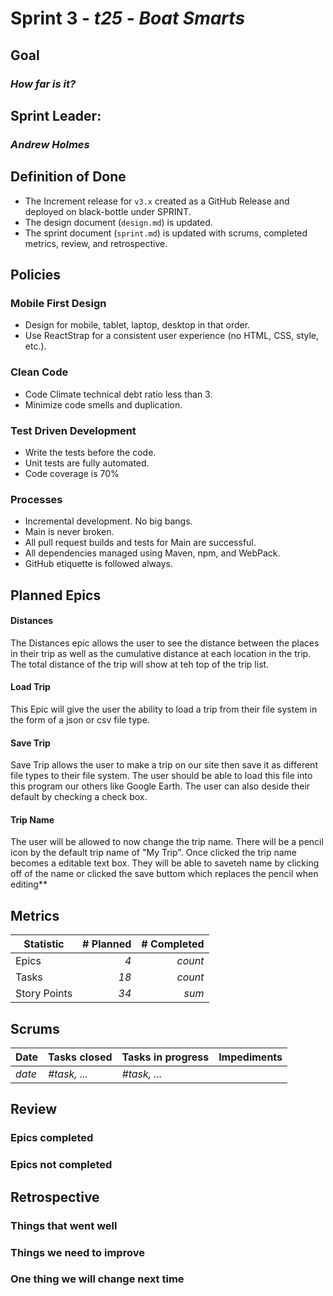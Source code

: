 # Sprint 3 - *t25* - *Boat Smarts*

## Goal
### *How far is it?*

## Sprint Leader: 
### *Andrew Holmes*

## Definition of Done

* The Increment release for `v3.x` created as a GitHub Release and deployed on black-bottle under SPRINT.
* The design document (`design.md`) is updated.
* The sprint document (`sprint.md`) is updated with scrums, completed metrics, review, and retrospective.

## Policies

### Mobile First Design
* Design for mobile, tablet, laptop, desktop in that order.
* Use ReactStrap for a consistent user experience (no HTML, CSS, style, etc.).

### Clean Code
* Code Climate technical debt ratio less than 3.
* Minimize code smells and duplication.

### Test Driven Development
* Write the tests before the code.
* Unit tests are fully automated.
* Code coverage is 70%

### Processes
* Incremental development.  No big bangs.
* Main is never broken. 
* All pull request builds and tests for Main are successful.
* All dependencies managed using Maven, npm, and WebPack.
* GitHub etiquette is followed always.


## Planned Epics

#### Distances
The Distances epic allows the user to see the distance between the places in their trip as well as the cumulative distance at each location in the trip. The total distance of the trip will show at teh top of the trip list.

#### Load Trip
This Epic will give the user the ability to load a trip from their file system in the form of a json or csv file type.

#### Save Trip
Save Trip allows the user to make a trip on our site then save it as different file types to their file system. The user should be able to load this file into this program our others like Google Earth. The user can also deside their default by checking a check box.

#### Trip Name
The user will be allowed to now change the trip name. There will be a pencil icon by the default trip name of "My Trip". Once clicked the trip name becomes a editable text box. They will be able to saveteh name by clicking off of the name or clicked the save buttom which replaces the pencil when editing**

## Metrics

| Statistic | # Planned | # Completed |
| --- | ---: | ---: |
| Epics | *4* | *count* |
| Tasks |  *18*   | *count* | 
| Story Points |  *34*  | *sum* | 


## Scrums

| Date | Tasks closed  | Tasks in progress | Impediments |
| :--- | :--- | :--- | :--- |
| *date* | *#task, ...* | *#task, ...* |  | 


## Review

### Epics completed  

### Epics not completed 

## Retrospective

### Things that went well

### Things we need to improve

### One thing we will change next time
